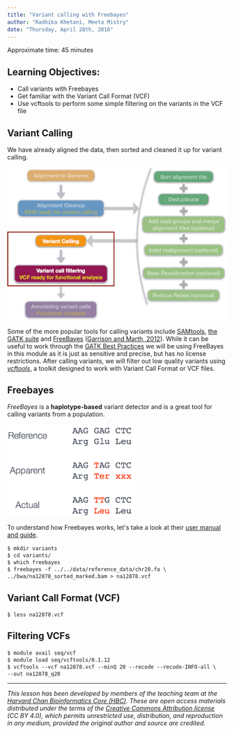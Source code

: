 ```yaml
---
title: "Variant calling with Freebayes"
author: "Radhika Khetani, Meeta Mistry"
date: "Thursday, April 28th, 2016"
---
```


Approximate time: 45 minutes

## Learning Objectives:

* Call variants with Freebayes
* Get familiar with the Variant Call Format (VCF)
* Use vcftools to perform some simple filtering on the variants in the VCF file


## Variant Calling

We have already aligned the data, then sorted and cleaned it up for variant calling. 

<img src="../img/variant_calling_workflow_2.png" width="600">

Some of the more popular tools for calling variants include [SAMtools](http://samtools.sourceforge.net/mpileup.shtml), [the GATK suite](https://www.broadinstitute.org/gatk/about/) and [FreeBayes](https://github.com/ekg/freebayes#freebayes-a-haplotype-based-variant-detector) ([Garrison and Marth, 2012](http://arxiv.org/abs/1207.3907)). While it can be useful to work through the [GATK Best Practices](https://www.broadinstitute.org/gatk/guide/best-practices.php) we will be using FreeBayes in this module as it is just as sensitive and precise, but has no license restrictions. After calling variants, we will filter out low quality variants using *[vcftools](https://vcftools.github.io/index.html)*, a toolkit designed to work with Variant Call Format or VCF files.

## Freebayes

*FreeBayes* is a **haplotype-based** variant detector and is a great tool for calling variants from a population. 

<img src="../img/freebayes_1.png" width="300">

To understand how Freebayes works, let's take a look at their [user manual and guide](https://github.com/ekg/freebayes#freebayes-a-haplotype-based-variant-detector).

	$ mkdir variants
	$ cd variants/
	$ which freebayes
	$ freebayes -f ../../data/reference_data/chr20.fa \
	../bwa/na12878_sorted_marked.bam > na12878.vcf


## Variant Call Format (VCF)

	$ less na12878.vcf

## Filtering VCFs

	$ module avail seq/vcf
	$ module load seq/vcftools/0.1.12
	$ vcftools --vcf na12878.vcf --minQ 20 --recode --recode-INFO-all \
	--out na12878_q20  
	
***
*This lesson has been developed by members of the teaching team at the [Harvard Chan Bioinformatics Core (HBC)](http://bioinformatics.sph.harvard.edu/). These are open access materials distributed under the terms of the [Creative Commons Attribution license](https://creativecommons.org/licenses/by/4.0/) (CC BY 4.0), which permits unrestricted use, distribution, and reproduction in any medium, provided the original author and source are credited.*




